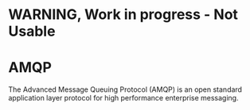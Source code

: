 # WARNING, Work in progress - Not Usable

# AMQP
The Advanced Message Queuing Protocol (AMQP) is an open standard application layer protocol for high performance enterprise messaging.



